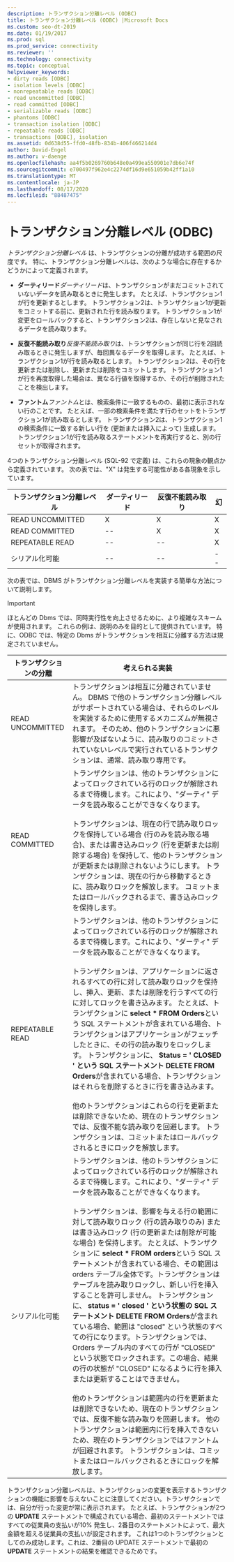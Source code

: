 ```yaml
---
description: トランザクション分離レベル (ODBC)
title: トランザクション分離レベル (ODBC) |Microsoft Docs
ms.custom: seo-dt-2019
ms.date: 01/19/2017
ms.prod: sql
ms.prod_service: connectivity
ms.reviewer: ''
ms.technology: connectivity
ms.topic: conceptual
helpviewer_keywords:
- dirty reads [ODBC]
- isolation levels [ODBC]
- nonrepeatable reads [ODBC]
- read uncommitted [ODBC]
- read committed [ODBC]
- serializable reads [ODBC]
- phantoms [ODBC]
- transaction isolation [ODBC]
- repeatable reads [ODBC]
- transactions [ODBC], isolation
ms.assetid: 0d638d55-ffd0-48fb-834b-406f466214d4
author: David-Engel
ms.author: v-daenge
ms.openlocfilehash: aa4f5b0269760b648e0a499ea550901e7db6e74f
ms.sourcegitcommit: e700497f962e4c2274df16d9e651059b42ff1a10
ms.translationtype: MT
ms.contentlocale: ja-JP
ms.lasthandoff: 08/17/2020
ms.locfileid: "88487475"
---
```

# <a name="transaction-isolation-levels-odbc"></a>トランザクション分離レベル (ODBC)
*トランザクション分離レベル* は、トランザクションの分離が成功する範囲の尺度です。 特に、トランザクション分離レベルは、次のような場合に存在するかどうかによって定義されます。  
  
-   **ダーティリード***ダーティリード*は、トランザクションがまだコミットされていないデータを読み取るときに発生します。 たとえば、トランザクション1が行を更新するとします。 トランザクション2は、トランザクション1が更新をコミットする前に、更新された行を読み取ります。 トランザクション1が変更をロールバックすると、トランザクション2は、存在しないと見なされるデータを読み取ります。  
  
-   **反復不能読み取り***反復不能読み取り*は、トランザクションが同じ行を2回読み取るときに発生しますが、毎回異なるデータを取得します。 たとえば、トランザクション1が行を読み取るとします。 トランザクション2は、その行を更新または削除し、更新または削除をコミットします。 トランザクション1が行を再度取得した場合は、異なる行値を取得するか、その行が削除されたことを検出します。  
  
-   **ファントム***ファントム*とは、検索条件に一致するものの、最初に表示されない行のことです。 たとえば、一部の検索条件を満たす行のセットをトランザクション1が読み取るとします。 トランザクション2は、トランザクション1の検索条件に一致する新しい行を (更新または挿入によって) 生成します。 トランザクション1が行を読み取るステートメントを再実行すると、別の行セットが取得されます。  
  
 4つのトランザクション分離レベル (SQL-92 で定義) は、これらの現象の観点から定義されています。 次の表では、"X" は発生する可能性がある各現象を示しています。  
  
|トランザクション分離レベル|ダーティリード|反復不能読み取り|幻|  
|---------------------------------|-----------------|-------------------------|--------------|  
|READ UNCOMMITTED|X|X|X|  
|READ COMMITTED|--|X|X|  
|REPEATABLE READ|--|--|X|  
|シリアル化可能|--|--|--|  
  
 次の表では、DBMS がトランザクション分離レベルを実装する簡単な方法について説明します。  
  
> [!IMPORTANT]  
>  ほとんどの Dbms では、同時実行性を向上させるために、より複雑なスキームが使用されます。 これらの例は、説明のみを目的として提供されています。 特に、ODBC では、特定の Dbms がトランザクションを相互に分離する方法は規定されていません。  
  
|トランザクションの分離|考えられる実装|  
|---------------------------|-----------------------------|  
|READ UNCOMMITTED|トランザクションは相互に分離されていません。 DBMS で他のトランザクション分離レベルがサポートされている場合は、それらのレベルを実装するために使用するメカニズムが無視されます。 そのため、他のトランザクションに悪影響が及ばないように、読み取りのコミットされていないレベルで実行されているトランザクションは、通常、読み取り専用です。|  
|READ COMMITTED|トランザクションは、他のトランザクションによってロックされている行のロックが解除されるまで待機します。これにより、"ダーティ" データを読み取ることができなくなります。<br /><br /> トランザクションは、現在の行で読み取りロックを保持している場合 (行のみを読み取る場合)、または書き込みロック (行を更新または削除する場合) を保持して、他のトランザクションが更新または削除されないようにします。 トランザクションは、現在の行から移動するときに、読み取りロックを解放します。 コミットまたはロールバックされるまで、書き込みロックを保持します。|  
|REPEATABLE READ|トランザクションは、他のトランザクションによってロックされている行のロックが解除されるまで待機します。これにより、"ダーティ" データを読み取ることができなくなります。<br /><br /> トランザクションは、アプリケーションに返されるすべての行に対して読み取りロックを保持し、挿入、更新、または削除を行うすべての行に対してロックを書き込みます。 たとえば、トランザクションに **select \* FROM Orders**という SQL ステートメントが含まれている場合、トランザクションはアプリケーションがフェッチしたときに、その行の読み取りをロックします。 トランザクションに、 **Status = ' CLOSED ' という SQL ステートメント DELETE FROM Orders**が含まれている場合、トランザクションはそれらを削除するときに行を書き込みます。<br /><br /> 他のトランザクションはこれらの行を更新または削除できないため、現在のトランザクションでは、反復不能な読み取りを回避します。 トランザクションは、コミットまたはロールバックされるときにロックを解放します。|  
|シリアル化可能|トランザクションは、他のトランザクションによってロックされている行のロックが解除されるまで待機します。これにより、"ダーティ" データを読み取ることができなくなります。<br /><br /> トランザクションは、影響を与える行の範囲に対して読み取りロック (行の読み取りのみ) または書き込みロック (行の更新または削除が可能な場合) を保持します。 たとえば、トランザクションに **select \* FROM orders**という SQL ステートメントが含まれている場合、その範囲は orders テーブル全体です。トランザクションはテーブルを読み取りロックし、新しい行を挿入することを許可しません。 トランザクションに、 **status = ' closed ' という状態の SQL ステートメント DELETE FROM Orders**が含まれている場合、範囲は "closed" という状態のすべての行になります。トランザクションでは、Orders テーブル内のすべての行が "CLOSED" という状態でロックされます。この場合、結果の行の状態が "CLOSED" になるように行を挿入または更新することはできません。<br /><br /> 他のトランザクションは範囲内の行を更新または削除できないため、現在のトランザクションでは、反復不能な読み取りを回避します。 他のトランザクションは範囲内に行を挿入できないため、現在のトランザクションではファントムが回避されます。 トランザクションは、コミットまたはロールバックされるときにロックを解放します。|  
  
 トランザクション分離レベルは、トランザクションの変更を表示するトランザクションの機能に影響を与えないことに注意してください。トランザクションでは、自分が行った変更が常に表示されます。 たとえば、トランザクションが2つの **UPDATE** ステートメントで構成されている場合、最初のステートメントではすべての従業員の支払いが10% 発生し、2番目のステートメントによって、最大金額を超える従業員の支払いが設定されます。 これは1つのトランザクションとしてのみ成功します。これは、2番目の UPDATE ステートメントで最初の **UPDATE** ステートメントの結果を確認できるためです。

